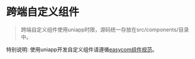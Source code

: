 # 跨端自定义组件
> 跨端自定义组件使用uniapp时限，源码统一存放在src/components/目录中。

特别说明: 使用uniapp开发自定义组件请遵循[easycom组件规范](https://uniapp.dcloud.net.cn/component/#easycom%E7%BB%84%E4%BB%B6%E8%A7%84%E8%8C%83)。